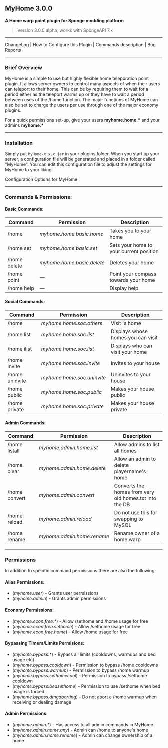 ## MyHome 3.0.0

**A Home warp point plugin for Sponge modding platform**

>  Version 3.0.0 alpha, works with SpongeAPI 7.x

---

ChangeLog | How to Configure this Plugin | Commands description | Bug Reports

---

### Brief Overview

MyHome is a simple to use but highly flexible home teleporation point plugin. It allows server owners to control many aspects of when their users can teleport to their home. This can be by requiring them to wait for a period either as the teleport warms up or they have to wait a period between uses of the /home function. The major functions of MyHome can also be set to charge the users per use through one of the major economy plugins.

For a quick permissions set-up, give your users **myhome.home.\*** and your admins **myhome.\***

---

### Installation

Simply put `MyHome-x.x.x.jar` in your plugins folder. When you start up your server, a configuration file will be generated and placed in a folder called "MyHome". You can edit this configuration file to adjust the settings for MyHome to your liking.

Configuration Options for MyHome

---

### Commands & Permissions:

#### Basic Commands:

| Command      | Permission                 | Description                             |
| ------------ | -------------------------- | --------------------------------------- |
| /home        | *myhome.home.basic.home*   | Takes you to your home                  |
| /home set    | *myhome.home.basic.set*    | Sets your home to your current position |
| /home delete | *myhome.home.basic.delete* | Deletes your home                       |
| /home point  | —                          | Point your compass towards your home    |
| /home help   | —                          | Display help                            |



#### Social Commands:

| Command               | Permission                 | Description                        |
| --------------------- | -------------------------- | ---------------------------------- |
| /home <name>          | *myhome.home.soc.others*   | Visit <name>'s home                |
| /home list            | *myhome.home.soc.list*     | Displays whose homes you can visit |
| /home ilist           | *myhome.home.soc.list*     | Displays who can visit your home   |
| /home invite <name>   | *myhome.home.soc.invite*   | Invites <name> to your house       |
| /home uninvite <name> | *myhome.home.soc.uninvite* | Uninvites <name> to your house     |
| /home public          | *myhome.home.soc.public*   | Makes your house public            |
| /home private         | *myhome.home.soc.private*  | Makes your house private           |



#### Admin Commands:

| Command                      | Permission               | Description                                            |
| ---------------------------- | ------------------------ | ------------------------------------------------------ |
| /home listall                | *myhome.admin.home.list* | Allow admins to list all homes                         |
| /home clear <playername> | *myhome.admin.home.delete* | Allow an admin to delete playername's home             |
| /home convert                | *myhome.admin.convert*   | Converts the homes from very old homes.txt into the DB |
| /home reload                 | *myhome.admin.reload*    | Do not use this for swapping to MySQL                  |
| /home rename <oldname> <newname> | *myhome.admin.home.rename* | Rename owner of a home warp                            |

---

### Permissions

In addition to specific command permissions there are also the following:

#### Alias Permissions:

- (*myhome.user*) - Grants user permissions
- (*myhome.admin*) - Grants admin permissions

#### Economy Permissions:

- (*myhome.econ.free.\**) - Allow /sethome and /home usage for free
- (*myhome.econ.free.sethome*) - Allow /sethome usage for free
- (*myhome.econ.free.home*) - Allow /home usage for free

#### Bypassing Timers/Limits Permisions:

- (*myhome.bypass.\**) - Bypass all limits (cooldowns, warmups and bed usage etc)
- (*myhome.bypass.cooldown*) - Permission to bypass /home cooldowns
- (*myhome.bypass.warmup*) - Permission to bypass /home warmup
- (*myhome.bypass.sethomecool*) - Permission to bypass /sethome cooldown
- (*myhome.bypass.bedsethome*) - Permission to use /sethome when bed usage is forced
- (*myhome.bypass.dmgaborting*) - Do not abort a /home warmup when receiving or dealing damage

#### Admin Permissions:

- (*myhome.admin.\**) - Has access to all admin commands in MyHome
- (*myhome.admin.home.any*) - Admin can /home to anyone's home
- (*myhome.admin.home.rename*) - Admin can change ownership of a home
